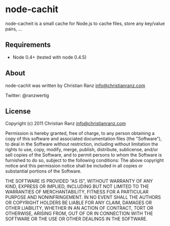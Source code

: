 node-cachit
===========

node-cacheit is a small cache for Node.js to cache files, store any key/value pairs, ...

Requirements
------------

- Node 0.4+ (tested with node 0.4.5)

About
-----

node-cachit was written by Christian Ranz <info@christianranz.com> 

Twitter: @ranzwertig

License
-------

Copyright (c) 2011 Christian Ranz <info@christianranz.com>

Permission is hereby granted, free of charge, to any person obtaining a copy of this software and associated documentation files (the "Software"), to deal in the Software without restriction, including without limitation the rights to use, copy, modify, merge, publish, distribute, sublicense, and/or sell copies of the Software, and to permit persons to whom the Software is furnished to do so, subject to the following conditions:
The above copyright notice and this permission notice shall be included in all copies or substantial portions of the Software.

THE SOFTWARE IS PROVIDED "AS IS", WITHOUT WARRANTY OF ANY KIND, EXPRESS OR IMPLIED, INCLUDING BUT NOT LIMITED TO THE WARRANTIES OF MERCHANTABILITY, FITNESS FOR A PARTICULAR PURPOSE AND NONINFRINGEMENT. IN NO EVENT SHALL THE AUTHORS OR COPYRIGHT HOLDERS BE LIABLE FOR ANY CLAIM, DAMAGES OR OTHER LIABILITY, WHETHER IN AN ACTION OF CONTRACT, TORT OR OTHERWISE, ARISING FROM, OUT OF OR IN CONNECTION WITH THE SOFTWARE OR THE USE OR OTHER DEALINGS IN THE SOFTWARE.


